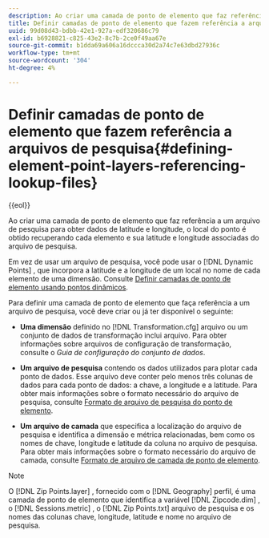 ```yaml
---
description: Ao criar uma camada de ponto de elemento que faz referência a um arquivo de pesquisa para obter dados de latitude e longitude, o local do ponto é obtido recuperando cada elemento e sua latitude e longitude associadas do arquivo de pesquisa.
title: Definir camadas de ponto de elemento que fazem referência a arquivos de pesquisa
uuid: 99d08d43-bdbb-42e1-927a-edf320686c79
exl-id: b6928821-c825-43e2-8c7b-2ce0f49aa67e
source-git-commit: b1dda69a606a16dccca30d2a74c7e63dbd27936c
workflow-type: tm+mt
source-wordcount: '304'
ht-degree: 4%

---
```


# Definir camadas de ponto de elemento que fazem referência a arquivos de pesquisa{#defining-element-point-layers-referencing-lookup-files}

{{eol}}

Ao criar uma camada de ponto de elemento que faz referência a um arquivo de pesquisa para obter dados de latitude e longitude, o local do ponto é obtido recuperando cada elemento e sua latitude e longitude associadas do arquivo de pesquisa.

Em vez de usar um arquivo de pesquisa, você pode usar o [!DNL Dynamic Points] , que incorpora a latitude e a longitude de um local no nome de cada elemento de uma dimensão. Consulte [Definir camadas de ponto de elemento usando pontos dinâmicos](../../../../../home/c-geo-oview/c-wk-img-lyrs/c-elmt-pt-lyrs/c-elmt-pt-lyrs-ref-lkp-files/c-elmt-pt-lyr-file-frmt/c-dyn-pts.md#concept-77ae65bedc3f465489bc135ae7e3c2f3).

Para definir uma camada de ponto de elemento que faça referência a um arquivo de pesquisa, você deve criar ou já ter disponível o seguinte:

* **Uma dimensão** definido no [!DNL Transformation.cfg] arquivo ou um conjunto de dados de transformação inclui arquivo. Para obter informações sobre arquivos de configuração de transformação, consulte o *Guia de configuração do conjunto de dados*.

* **Um arquivo de pesquisa** contendo os dados utilizados para plotar cada ponto de dados. Esse arquivo deve conter pelo menos três colunas de dados para cada ponto de dados: a chave, a longitude e a latitude. Para obter mais informações sobre o formato necessário do arquivo de pesquisa, consulte [Formato de arquivo de pesquisa do ponto de elemento](../../../../../home/c-geo-oview/c-wk-img-lyrs/c-elmt-pt-lyrs/c-elmt-pt-lyrs-ref-lkp-files/c-elmt-pt-lkp-file-frmt.md#concept-c059121019ea4dbcb1c17129567f4121).

* **Um arquivo de camada** que especifica a localização do arquivo de pesquisa e identifica a dimensão e métrica relacionadas, bem como os nomes de chave, longitude e latitude da coluna no arquivo de pesquisa. Para obter mais informações sobre o formato necessário do arquivo de camada, consulte [Formato de arquivo de camada de ponto de elemento](../../../../../home/c-geo-oview/c-wk-img-lyrs/c-elmt-pt-lyrs/c-elmt-pt-lyrs-ref-lkp-files/c-elmt-pt-lyr-file-frmt/c-elmt-pt-lyr-file-frmt.md#concept-678a95cb69644105a7af1b86ad5a5981).

>[!NOTE]
>
>O [!DNL Zip Points.layer] , fornecido com o [!DNL Geography] perfil, é uma camada de ponto de elemento que identifica a variável [!DNL Zipcode.dim] , o [!DNL Sessions.metric] , o [!DNL Zip Points.txt] arquivo de pesquisa e os nomes das colunas chave, longitude, latitude e nome no arquivo de pesquisa.
